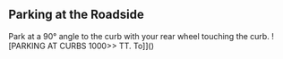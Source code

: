 ## Parking at the Roadside
Park at a 90° angle to the curb with your rear wheel touching the curb.
![PARKING AT CURBS 1000>> TT. To]]()
